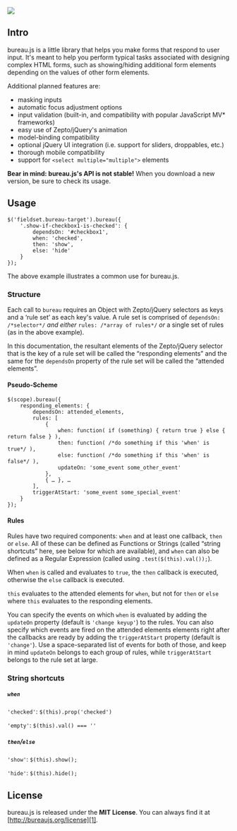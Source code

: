 ![](http://willshown.com/bureaurepo/bureau.long.png)

Intro
-----

bureau.js is a little library that helps you make forms that respond to user input. It's meant to help you perform typical tasks associated with designing complex HTML forms, such as showing/hiding additional form elements depending on the values of other form elements.

Additional planned features are:
+ masking inputs
+ automatic focus adjustment options
+ input validation (built-in, and compatibility with popular JavaScript MV* frameworks)
+ easy use of Zepto/jQuery's animation
+ model-binding compatibility
+ optional jQuery UI integration (i.e. support for sliders, droppables, etc.)
+ thorough mobile compatibility
+ support for `<select multiple="multiple">` elements

**Bear in mind: bureau.js's API is not stable!** When you download a new version, be sure to check its usage.

Usage
-----

    $('fieldset.bureau-target').bureau({
        '.show-if-checkbox1-is-checked': {
            dependsOn: '#checkbox1',
            when: 'checked',
            then: 'show',
            else: 'hide'
        }
    });

The above example illustrates a common use for bureau.js.

### Structure ###

Each call to `bureau` requires an Object with Zepto/jQuery selectors as keys and a ‘rule set’ as each key's value. A rule set is comprised of `dependsOn: /*selector*/` *and either* `rules: /*array of rules*/` *or* a single set of rules (as in the above example).

In this documentation, the resultant elements of the Zepto/jQuery selector that is the key of a rule set will be called the “responding elements” and the same for the `dependsOn` property of the rule set will be called the “attended elements”.

#### Pseudo-Scheme ####

    $(scope).bureau({
        responding_elements: {
            dependsOn: attended_elements,
            rules: [
                {
                    when: function( if (something) { return true } else { return false } ),
                    then: function( /*do something if this 'when' is true*/ ),
                    else: function( /*do something if this 'when' is false*/ ),
                    updateOn: 'some_event some_other_event'
                },
                { … }, …
            ],
            triggerAtStart: 'some_event some_special_event'
        }
    });

#### Rules ####

Rules have two required components: `when` and at least one callback, `then` or `else`. All of these can be defined as Functions or Strings (called “string shortcuts” here, see below for which are available), and `when` can also be defined as a Regular Expression (called using `.test($(this).val());`).

When `when` is called and evaluates to `true`, the `then` callback is executed, otherwise the `else` callback is executed.

`this` evaluates to the attended elements for `when`, but not for `then` or `else` where `this` evaluates to the responding elements.

You can specify the events on which `when` is evaluated by adding the `updateOn` property (default is `'change keyup'`) to the rules. You can also specify which events are fired on the attended elements elements right after the callbacks are ready by adding the `triggerAtStart` property (default is `'change'`). Use a space-separated list of events for both of those, and keep in mind `updateOn` belongs to each group of rules, while `triggerAtStart` belongs to the rule set at large.

### String shortcuts ###

##### `when` #####

`'checked'`: `$(this).prop('checked')`

`'empty'`: `$(this).val() === ''`

##### `then`/`else` #####

`'show'`: `$(this).show();`

`'hide'`: `$(this).hide();`

License
-------
bureau.js is released under the **MIT License**. You can always find it at [http://bureaujs.org/license][1].

[1]: http://bureaujs.org/license